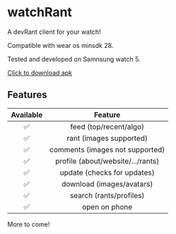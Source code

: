# watchRant
A devRant client for your watch!

Compatible with wear os minsdk 28.

Tested and developed on Samnsung watch 5.

[Click to download apk](https://github.com/joewilliams007/watchRant/blob/master/app/release/app-release.apk?raw=true)

## Features

| Available |                Feature           |
| :-----------: | :--------------------------------: |
|       ✅       | feed (top/recent/algo)          |
|       ✅       | rant (images supported)                   |
|       ✅       | comments (images not supported)                        |
|       ✅       | profile (about/website/.../rants)   |
|       ✅       | update (checks for updates)   |
|       ✅       | download (images/avatars)   |
|       ✅       | search (rants/profiles)   |
|       ✅       | open on phone   |

More to come!
